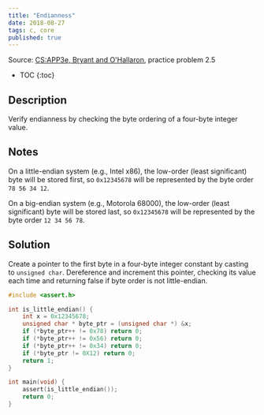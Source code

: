 ```yaml
---
title: "Endianness"
date: 2018-08-27
tags: c, core
published: true
---
```


Source: [CS:APP3e, Bryant and O'Hallaron](http://csapp.cs.cmu.edu/), 
practice problem 2.5

* TOC
{:toc}

## Description

Verify endianness by checking the byte ordering of a four-byte integer value.

## Notes

On a little-endian system (e.g., Intel x86), the low-order (least
significant) byte will be stored first, so `0x12345678` will be  represented
by the byte order `78 56 34 12`.

On a big-endian system (e.g., Motorola 68000), the low-order (least
significant) byte will be stored last, so `0x12345678` will be  represented by
the byte order `12 34 56 78`.

## Solution

Create a pointer to the first byte in a four-byte integer constant by casting
to `unsigned char`. Dereference and increment this pointer, checking its value
each time and returning false if byte order is not little-endian.

```c
#include <assert.h>

int is_little_endian() {
    int x = 0x12345678;
    unsigned char * byte_ptr = (unsigned char *) &x;
    if (*byte_ptr++ != 0x78) return 0;
    if (*byte_ptr++ != 0x56) return 0;
    if (*byte_ptr++ != 0x34) return 0;
    if (*byte_ptr != 0X12) return 0;
    return 1;
}

int main(void) {
    assert(is_little_endian());
    return 0;
}
```
